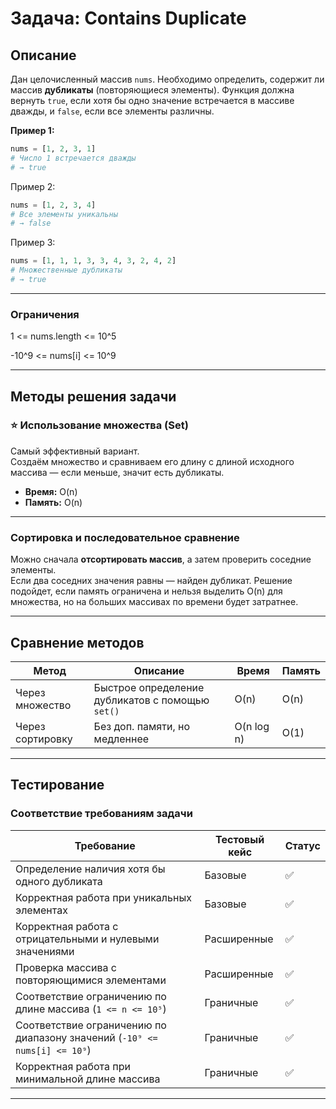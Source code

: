 # Задача: Contains Duplicate

## Описание

Дан целочисленный массив `nums`. Необходимо определить, содержит ли массив **дубликаты** (повторяющиеся элементы). Функция должна вернуть `true`, если хотя бы одно значение встречается в массиве дважды, и `false`, если все элементы различны.

**Пример 1:**
```python
nums = [1, 2, 3, 1]
# Число 1 встречается дважды
# → true
```

Пример 2:

```python
nums = [1, 2, 3, 4]
# Все элементы уникальны
# → false
```
Пример 3:
```python
nums = [1, 1, 1, 3, 3, 4, 3, 2, 4, 2]
# Множественные дубликаты
# → true
```
---

### Ограничения
1 <= nums.length <= 10^5

-10^9 <= nums[i] <= 10^9

---

## Методы решения задачи

### ⭐ Использование множества (Set)

Самый эффективный вариант.  
Создаём множество и сравниваем его длину с длиной исходного массива — если меньше, значит есть дубликаты.

- **Время:** O(n)  
- **Память:** O(n)

---

### Сортировка и последовательное сравнение

Можно сначала **отсортировать массив**, а затем проверить соседние элементы.  
Если два соседних значения равны — найден дубликат. 
Решение подойдет, если память ограничена и нельзя выделить O(n) для множества, но на больших массивах по времени будет затратнее.

---

## Сравнение методов

| Метод | Описание | Время | Память |
|-------|-----------|--------|--------|
| Через множество | Быстрое определение дубликатов с помощью `set()` | O(n) | O(n) |
| Через сортировку | Без доп. памяти, но медленнее | O(n log n) | O(1) |


---

## Тестирование

### Соответствие требованиям задачи

| Требование | Тестовый кейс | Статус |
|------------|---------------|--------|
| Определение наличия хотя бы одного дубликата | Базовые | ✅ |
| Корректная работа при уникальных элементах | Базовые | ✅ |
| Корректная работа с отрицательными и нулевыми значениями | Расширенные | ✅ |
| Проверка массива с повторяющимися элементами | Расширенные | ✅ |
| Соответствие ограничению по длине массива (`1 <= n <= 10⁵`) | Граничные | ✅ |
| Соответствие ограничению по диапазону значений (`-10⁹ <= nums[i] <= 10⁹`) | Граничные | ✅ |
| Корректная работа при минимальной длине массива | Граничные | ✅ |

---
